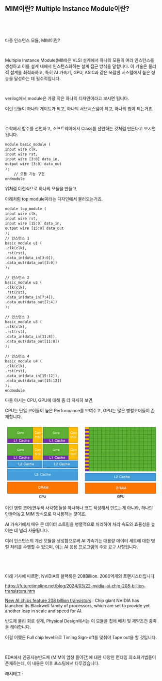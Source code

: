 ## MIM이란? Multiple Instance Module이란?

​

​

다중 인스턴스 모듈, MIM이란?

​

Multiple Instance Module(MIM)은 VLSI 설계에서 하나의 모듈의 여러 인스턴스를 생성하고 이를 설계 내에서 인스턴스화하는 설계 접근 방식을 말합니다. 이 기술은 물리적 설계를 최적화하고, 특히 AI 가속기, GPU, ASIC과 같은 복잡한 시스템에서 높은 성능을 달성하는 데 필수적입니다.

​

verilog에서 module은 가장 작은 하나의 디자인이라고 보시면 됩니다.

이런 모듈이 하나의 게이트가 되고, 하나의 서브시스템이 되고, 하나의 칩이 되는거죠.

​

수학에서 함수를 선언하고, 소프트웨어에서 Class를 선언하는 것처럼 만든다고 보시면 됩니다.

```
module basic_module (
input wire clk,
input wire rst,
input wire [3:0] data_in,
output wire [3:0] data_out
);
    // 모듈 기능 구현
endmodule
```

위처럼 이런식으로 하나의 모듈을 만들고,

아래처럼 top module이라는 디자인에서 불러오는거죠.

```
module top_module (
input wire clk,
input wire rst,
input wire [15:0] data_in,
output wire [15:0] data_out
);
// 인스턴스 1
basic_module u1 (
.clk(clk),
.rst(rst),
.data_in(data_in[3:0]),
.data_out(data_out[3:0])
);

// 인스턴스 2
basic_module u2 (
.clk(clk),
.rst(rst),
.data_in(data_in[7:4]),
.data_out(data_out[7:4])
);

// 인스턴스 3
basic_module u3 (
.clk(clk),
.rst(rst),
.data_in(data_in[11:8]),
.data_out(data_out[11:8])
);

// 인스턴스 4
basic_module u4 (
.clk(clk),
.rst(rst),
.data_in(data_in[15:12]),
.data_out(data_out[15:12])
);
endmodule
```

다들 아시는 CPU, GPU에 대해 좀 더 자세히 보면,

CPU는 단일 코어들이 높은 Performance를 보여주고, GPU는 많은 병렬코어들이 존재합니다.

![4](./asset/4.png)

이런 병렬 코어(연두색 사각형)들을 하나하나 코드 작성해서 만드는게 아니라, 하나만 만들어놓고 MIM 방식으로 재사용하는 것이죠.

AI 가속기에서 매우 큰 데이터 스트림을 병렬적으로 처리하여 처리 속도와 효율성을 높이는 데 널리 사용됩니다.

여러 인스턴스의 계산 모듈을 생성함으로써 AI 가속기는 대용량 데이터 세트에 대한 병렬 처리를 수행할 수 있으며, 이는 AI 응용 프로그램의 주요 요구 사항입니다.

​

​

아래 기사에 따르면, NVIDIA의 블랙록은 208Billion. 2080억개의 트랜지스터입니다.

https://futuretimeline.net/blog/2024/03/22-nvidia-ai-chip-208-billion-transistors.htm

[New AI chips feature 208 billion transistors](https://futuretimeline.net/blog/2024/03/22-nvidia-ai-chip-208-billion-transistors.htm) : Chip giant NVIDIA has launched its Blackwell family of processors, which are set to provide yet another leap in scale and speed for AI.

반도체 물리 회로 설계, Physical Design에서는 이 모듈을 칩에 배치 및 제약조건 충족을 해야합니다.

이걸 어쨌든 Full chip level으로 Timing Sign-off를  맞춰야 Tape out을 할 것입니다.

​

EDA에서 인공지능반도체 (MIM이 엄청 들어간)에 대한 다양한 런타임 최소화기법들이 존재하는데, 이 내용은 이후 포스팅에서 다루겠습니다.

 해시태그 : 